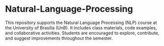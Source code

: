# Natural-Language-Processing
This repository supports the Natural Language Processing (NLP) course at the University of Brasília (UnB). It includes class materials, code examples, and collaborative activities. Students are encouraged to explore, contribute, and suggest improvements throughout the semester.
